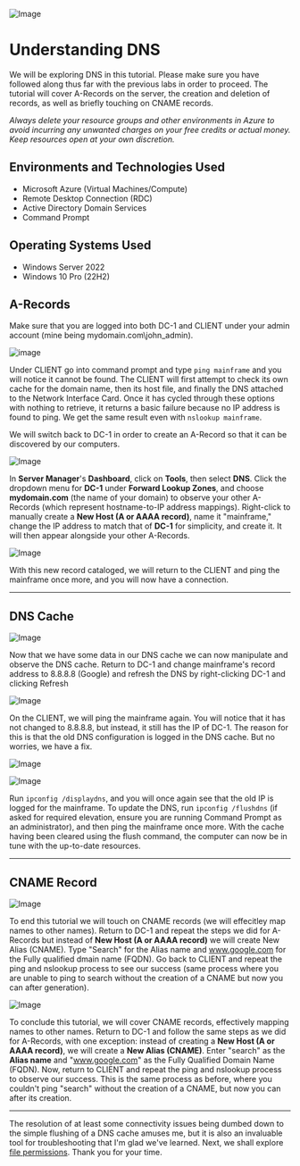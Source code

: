 ![Image](https://w5t2f7e6.stackpathcdn.com/wp-content/uploads/2022/01/blog_img_dnsfiltering_cover-1024x427.jpg)

# Understanding DNS
We will be exploring DNS in this tutorial. Please make sure you have followed along thus far with the previous labs in order to proceed. The tutorial will cover A-Records on the server, the creation and deletion of records, as well as briefly touching on CNAME records.

*Always delete your resource groups and other environments in Azure to avoid incurring any unwanted charges on your free credits or actual money. Keep resources open at your own discretion.*

## Environments and Technologies Used

- Microsoft Azure (Virtual Machines/Compute)
- Remote Desktop Connection (RDC)
- Active Directory Domain Services
- Command Prompt

## Operating Systems Used 

- Windows Server 2022
- Windows 10 Pro (22H2)

## A-Records

Make sure that you are logged into both DC-1 and CLIENT under your admin account (mine being mydomain.com\john_admin).

![image](https://i.imgur.com/Q6PPZL7.png)

Under CLIENT go into command prompt and type `ping mainframe` and you will notice it cannot be found. The CLIENT will first attempt to check its own cache for the domain name, then its host file, and finally the DNS attached to the Network Interface Card. Once it has cycled through these options with nothing to retrieve, it returns a basic failure because no IP address is found to ping. We get the same result even with `nslookup mainframe`.

We will switch back to DC-1 in order to create an A-Record so that it can be discovered by our computers.

![Image](https://i.imgur.com/gZUr7dq.png)

In **Server Manager**'s **Dashboard**, click on **Tools**, then select **DNS**. Click the dropdown menu for **DC-1** under **Forward Lookup Zones**, and choose **mydomain.com** (the name of your domain) to observe your other A-Records (which represent hostname-to-IP address mappings). Right-click to manually create a **New Host (A or AAAA record)**, name it "mainframe," change the IP address to match that of **DC-1** for simplicity, and create it. It will then appear alongside your other A-Records.

![Image](https://i.imgur.com/rXd2qaH.png)

With this new record cataloged, we will return to the CLIENT and ping the mainframe once more, and you will now have a connection.

---

## DNS Cache

![Image](https://i.imgur.com/iSKeMDf.png)

Now that we have some data in our DNS cache we can now manipulate and observe the DNS cache. Return to DC-1 and change mainframe's record address to 8.8.8.8 (Google) and refresh the DNS by right-clicking DC-1 and clicking Refresh

![Image](https://i.imgur.com/D59LazB.png)

On the CLIENT, we will ping the mainframe again. You will notice that it has not changed to 8.8.8.8, but instead, it still has the IP of DC-1. The reason for this is that the old DNS configuration is logged in the DNS cache. But no worries, we have a fix.

![Image](https://i.imgur.com/ZVFXnwy.png)

![Image](https://i.imgur.com/xUWb7TI.png)

Run `ipconfig /displaydns`, and you will once again see that the old IP is logged for the mainframe. To update the DNS, run `ipconfig /flushdns` (if asked for required elevation, ensure you are running Command Prompt as an administrator), and then ping the mainframe once more. With the cache having been cleared using the flush command, the computer can now be in tune with the up-to-date resources.

---

## CNAME Record

![Image](https://i.imgur.com/hvAahXU.png)

To end this tutorial we will touch on CNAME records (we will effecitley map names to other names). Return to DC-1 and repeat the steps we did for A-Records but instead of **New Host (A or AAAA record)** we will create New Alias (CNAME). Type "Search" for the Alias name and www.google.com for the Fully qualified dmain name (FQDN). Go back to CLIENT and repeat the ping and nslookup process to see our success (same process where you are unable to ping to search without the creation of a CNAME but now you can after generation).

![Image](https://i.imgur.com/xA2RV4R.png)

To conclude this tutorial, we will cover CNAME records, effectively mapping names to other names. Return to DC-1 and follow the same steps as we did for A-Records, with one exception: instead of creating a **New Host (A or AAAA record)**, we will create a **New Alias (CNAME)**. Enter "search" as the **Alias name** and "www.google.com" as the Fully Qualified Domain Name (FQDN). Now, return to CLIENT and repeat the ping and nslookup process to observe our success. This is the same process as before, where you couldn't ping "search" without the creation of a CNAME, but now you can after its creation.

---
The resolution of at least some connectivity issues being dumbed down to the simple flushing of a DNS cache amuses me, but it is also an invaluable tool for troubleshooting that I'm glad we've learned. Next, we shall explore [file permissions](https://github.com/NicholasToon/Understanding-File-Permissions-in-Azure). Thank you for your time.











